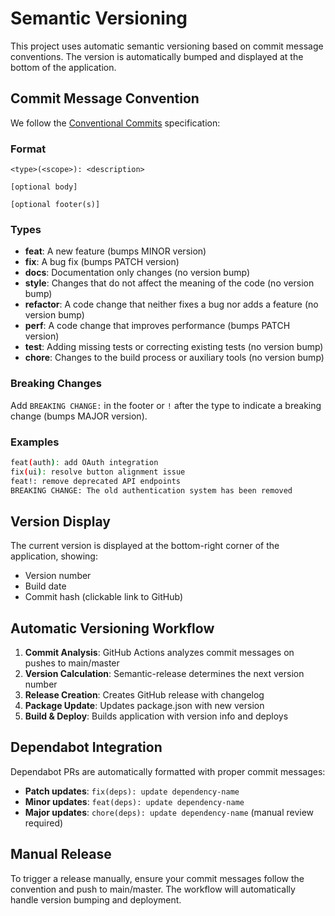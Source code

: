 # Semantic Versioning

This project uses automatic semantic versioning based on commit message conventions. The version is automatically bumped and displayed at the bottom of the application.

## Commit Message Convention

We follow the [Conventional Commits](https://www.conventionalcommits.org/) specification:

### Format
```
<type>(<scope>): <description>

[optional body]

[optional footer(s)]
```

### Types
- **feat**: A new feature (bumps MINOR version)
- **fix**: A bug fix (bumps PATCH version)
- **docs**: Documentation only changes (no version bump)
- **style**: Changes that do not affect the meaning of the code (no version bump)
- **refactor**: A code change that neither fixes a bug nor adds a feature (no version bump)
- **perf**: A code change that improves performance (bumps PATCH version)
- **test**: Adding missing tests or correcting existing tests (no version bump)
- **chore**: Changes to the build process or auxiliary tools (no version bump)

### Breaking Changes
Add `BREAKING CHANGE:` in the footer or `!` after the type to indicate a breaking change (bumps MAJOR version).

### Examples
```bash
feat(auth): add OAuth integration
fix(ui): resolve button alignment issue
feat!: remove deprecated API endpoints
BREAKING CHANGE: The old authentication system has been removed
```

## Version Display

The current version is displayed at the bottom-right corner of the application, showing:
- Version number
- Build date
- Commit hash (clickable link to GitHub)

## Automatic Versioning Workflow

1. **Commit Analysis**: GitHub Actions analyzes commit messages on pushes to main/master
2. **Version Calculation**: Semantic-release determines the next version number
3. **Release Creation**: Creates GitHub release with changelog
4. **Package Update**: Updates package.json with new version
5. **Build & Deploy**: Builds application with version info and deploys

## Dependabot Integration

Dependabot PRs are automatically formatted with proper commit messages:
- **Patch updates**: `fix(deps): update dependency-name`
- **Minor updates**: `feat(deps): update dependency-name`
- **Major updates**: `chore(deps): update dependency-name` (manual review required)

## Manual Release

To trigger a release manually, ensure your commit messages follow the convention and push to main/master. The workflow will automatically handle version bumping and deployment. 